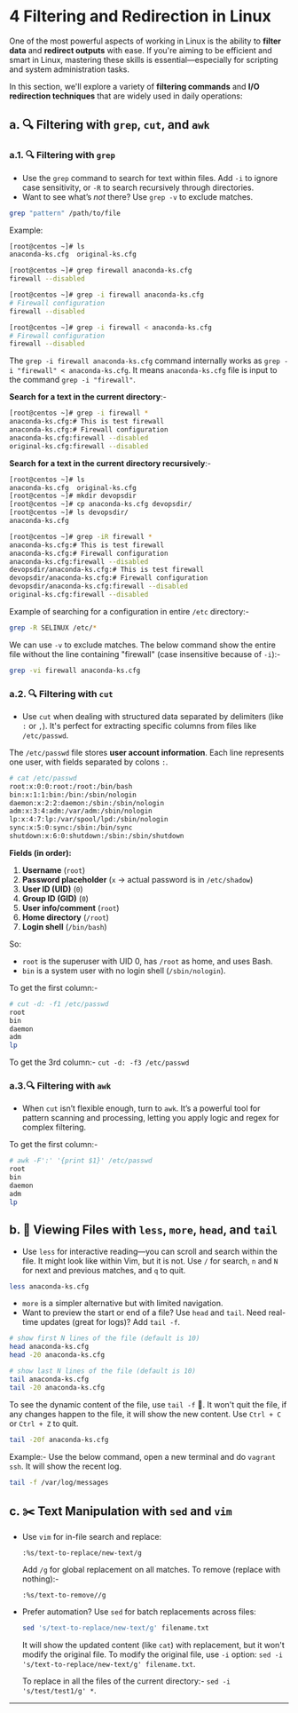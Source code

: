 # 4 Filtering and Redirection in Linux

One of the most powerful aspects of working in Linux is the ability to **filter data** and **redirect outputs** with ease. If you're aiming to be efficient and smart in Linux, mastering these skills is essential—especially for scripting and system administration tasks.

In this section, we'll explore a variety of **filtering commands** and **I/O redirection techniques** that are widely used in daily operations:

## a. 🔍 Filtering with `grep`, `cut`, and `awk`

### a.1. 🔍 Filtering with `grep`

- Use the `grep` command to search for text within files. Add `-i` to ignore case sensitivity, or `-R` to search recursively through directories.
- Want to see what’s _not_ there? Use `grep -v` to exclude matches.

```bash
grep "pattern" /path/to/file
```

Example:

```bash
[root@centos ~]# ls
anaconda-ks.cfg  original-ks.cfg

[root@centos ~]# grep firewall anaconda-ks.cfg
firewall --disabled

[root@centos ~]# grep -i firewall anaconda-ks.cfg
# Firewall configuration
firewall --disabled

[root@centos ~]# grep -i firewall < anaconda-ks.cfg
# Firewall configuration
firewall --disabled
```

The `grep -i firewall anaconda-ks.cfg` command internally works as `grep -i "firewall" < anaconda-ks.cfg`. It means `anaconda-ks.cfg` file is input to the command `grep -i "firewall"`.

**Search for a text in the current directory**:-

```bash
[root@centos ~]# grep -i firewall *
anaconda-ks.cfg:# This is test firewall
anaconda-ks.cfg:# Firewall configuration
anaconda-ks.cfg:firewall --disabled
original-ks.cfg:firewall --disabled
```

**Search for a text in the current directory recursively**:-

```bash
[root@centos ~]# ls
anaconda-ks.cfg  original-ks.cfg
[root@centos ~]# mkdir devopsdir
[root@centos ~]# cp anaconda-ks.cfg devopsdir/
[root@centos ~]# ls devopsdir/
anaconda-ks.cfg

[root@centos ~]# grep -iR firewall *
anaconda-ks.cfg:# This is test firewall
anaconda-ks.cfg:# Firewall configuration
anaconda-ks.cfg:firewall --disabled
devopsdir/anaconda-ks.cfg:# This is test firewall
devopsdir/anaconda-ks.cfg:# Firewall configuration
devopsdir/anaconda-ks.cfg:firewall --disabled
original-ks.cfg:firewall --disabled
```

Example of searching for a configuration in entire `/etc` directory:-

```bash
grep -R SELINUX /etc/*
```

We can use `-v` to exclude matches. The below command show the entire file without the line containing "firewall" (case insensitive because of `-i`):-

```bash
grep -vi firewall anaconda-ks.cfg
```

### a.2. 🔍 Filtering with `cut`

- Use `cut` when dealing with structured data separated by delimiters (like `:` or `,`). It's perfect for extracting specific columns from files like `/etc/passwd`.

The `/etc/passwd` file stores **user account information**. Each line represents one user, with fields separated by colons `:`.

```bash
# cat /etc/passwd
root:x:0:0:root:/root:/bin/bash
bin:x:1:1:bin:/bin:/sbin/nologin
daemon:x:2:2:daemon:/sbin:/sbin/nologin
adm:x:3:4:adm:/var/adm:/sbin/nologin
lp:x:4:7:lp:/var/spool/lpd:/sbin/nologin
sync:x:5:0:sync:/sbin:/bin/sync
shutdown:x:6:0:shutdown:/sbin:/sbin/shutdown
```

**Fields (in order):**

1. **Username** (`root`)
2. **Password placeholder** (`x` → actual password is in `/etc/shadow`)
3. **User ID (UID)** (`0`)
4. **Group ID (GID)** (`0`)
5. **User info/comment** (`root`)
6. **Home directory** (`/root`)
7. **Login shell** (`/bin/bash`)

So:

- `root` is the superuser with UID 0, has `/root` as home, and uses Bash.
- `bin` is a system user with no login shell (`/sbin/nologin`).

To get the first column:-

```bash
# cut -d: -f1 /etc/passwd
root
bin
daemon
adm
lp
```

To get the 3rd column:- `cut -d: -f3 /etc/passwd`

### a.3.🔍 Filtering with `awk`

- When `cut` isn’t flexible enough, turn to `awk`. It’s a powerful tool for pattern scanning and processing, letting you apply logic and regex for complex filtering.

To get the first column:-

```bash
# awk -F':' '{print $1}' /etc/passwd
root
bin
daemon
adm
lp
```

## b. 📖 Viewing Files with `less`, `more`, `head`, and `tail`

- Use `less` for interactive reading—you can scroll and search within the file. It might look like within Vim, but it is not. Use `/` for search, `n` and `N` for next and previous matches, and `q` to quit.

```bash
less anaconda-ks.cfg
```

- `more` is a simpler alternative but with limited navigation.
- Want to preview the start or end of a file? Use `head` and `tail`. Need real-time updates (great for logs)? Add `tail -f`.

```bash
# show first N lines of the file (default is 10)
head anaconda-ks.cfg
head -20 anaconda-ks.cfg
```

```bash
# show last N lines of the file (default is 10)
tail anaconda-ks.cfg
tail -20 anaconda-ks.cfg
```

To see the dynamic content of the file, use `tail -f` 🧪. It won't quit the file, if any changes happen to the file, it will show the new content. Use `Ctrl + C` or `Ctrl + Z` to quit.

```bash
tail -20f anaconda-ks.cfg
```

Example:- Use the below command, open a new terminal and do `vagrant ssh`. It will show the recent log.

```bash
tail -f /var/log/messages
```

## c. ✂️ Text Manipulation with `sed` and `vim`

- Use `vim` for in-file search and replace:
  ```
  :%s/text-to-replace/new-text/g
  ```
  Add `/g` for global replacement on all matches.
  To remove (replace with nothing):-
  ```
  :%s/text-to-remove//g
  ```
- Prefer automation? Use `sed` for batch replacements across files:

  ```bash
  sed 's/text-to-replace/new-text/g' filename.txt
  ```

  It will show the updated content (like `cat`) with replacement, but it won't modify the original file. To modify the original file, use `-i` option: `sed -i 's/text-to-replace/new-text/g' filename.txt`.

  To replace in all the files of the current directory:- `sed -i 's/test/test1/g' *`.

---
